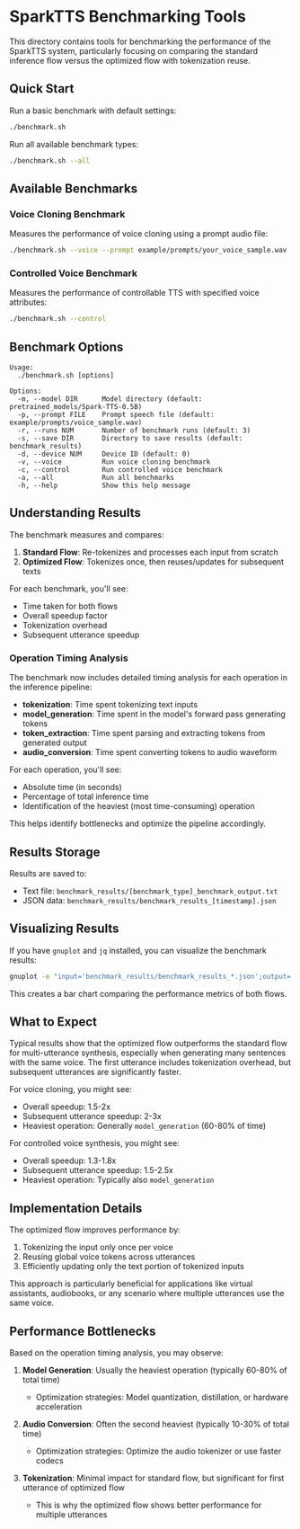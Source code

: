 # SparkTTS Benchmarking Tools

This directory contains tools for benchmarking the performance of the SparkTTS system, particularly focusing on comparing the standard inference flow versus the optimized flow with tokenization reuse.

## Quick Start

Run a basic benchmark with default settings:

```bash
./benchmark.sh
```

Run all available benchmark types:

```bash
./benchmark.sh --all
```

## Available Benchmarks

### Voice Cloning Benchmark
Measures the performance of voice cloning using a prompt audio file:

```bash
./benchmark.sh --voice --prompt example/prompts/your_voice_sample.wav
```

### Controlled Voice Benchmark
Measures the performance of controllable TTS with specified voice attributes:

```bash
./benchmark.sh --control
```

## Benchmark Options

```
Usage:
  ./benchmark.sh [options]

Options:
  -m, --model DIR      Model directory (default: pretrained_models/Spark-TTS-0.5B)
  -p, --prompt FILE    Prompt speech file (default: example/prompts/voice_sample.wav)
  -r, --runs NUM       Number of benchmark runs (default: 3)
  -s, --save DIR       Directory to save results (default: benchmark_results)
  -d, --device NUM     Device ID (default: 0)
  -v, --voice          Run voice cloning benchmark
  -c, --control        Run controlled voice benchmark
  -a, --all            Run all benchmarks
  -h, --help           Show this help message
```

## Understanding Results

The benchmark measures and compares:

1. **Standard Flow**: Re-tokenizes and processes each input from scratch
2. **Optimized Flow**: Tokenizes once, then reuses/updates for subsequent texts

For each benchmark, you'll see:
- Time taken for both flows
- Overall speedup factor
- Tokenization overhead
- Subsequent utterance speedup

### Operation Timing Analysis

The benchmark now includes detailed timing analysis for each operation in the inference pipeline:

- **tokenization**: Time spent tokenizing text inputs
- **model_generation**: Time spent in the model's forward pass generating tokens
- **token_extraction**: Time spent parsing and extracting tokens from generated output
- **audio_conversion**: Time spent converting tokens to audio waveform

For each operation, you'll see:
- Absolute time (in seconds)
- Percentage of total inference time
- Identification of the heaviest (most time-consuming) operation

This helps identify bottlenecks and optimize the pipeline accordingly.

## Results Storage

Results are saved to:
- Text file: `benchmark_results/[benchmark_type]_benchmark_output.txt`
- JSON data: `benchmark_results/benchmark_results_[timestamp].json`

## Visualizing Results

If you have `gnuplot` and `jq` installed, you can visualize the benchmark results:

```bash
gnuplot -e "input='benchmark_results/benchmark_results_*.json';output='benchmark_results/benchmark_chart.png'" benchmark_visualize.gp
```

This creates a bar chart comparing the performance metrics of both flows.

## What to Expect

Typical results show that the optimized flow outperforms the standard flow for multi-utterance synthesis, especially when generating many sentences with the same voice. The first utterance includes tokenization overhead, but subsequent utterances are significantly faster.

For voice cloning, you might see:
- Overall speedup: 1.5-2x
- Subsequent utterance speedup: 2-3x
- Heaviest operation: Generally `model_generation` (60-80% of time)

For controlled voice synthesis, you might see:
- Overall speedup: 1.3-1.8x
- Subsequent utterance speedup: 1.5-2.5x
- Heaviest operation: Typically also `model_generation`

## Implementation Details

The optimized flow improves performance by:
1. Tokenizing the input only once per voice
2. Reusing global voice tokens across utterances
3. Efficiently updating only the text portion of tokenized inputs

This approach is particularly beneficial for applications like virtual assistants, audiobooks, or any scenario where multiple utterances use the same voice.

## Performance Bottlenecks

Based on the operation timing analysis, you may observe:

1. **Model Generation**: Usually the heaviest operation (typically 60-80% of total time)
   - Optimization strategies: Model quantization, distillation, or hardware acceleration

2. **Audio Conversion**: Often the second heaviest (typically 10-30% of total time)
   - Optimization strategies: Optimize the audio tokenizer or use faster codecs

3. **Tokenization**: Minimal impact for standard flow, but significant for first utterance of optimized flow
   - This is why the optimized flow shows better performance for multiple utterances 